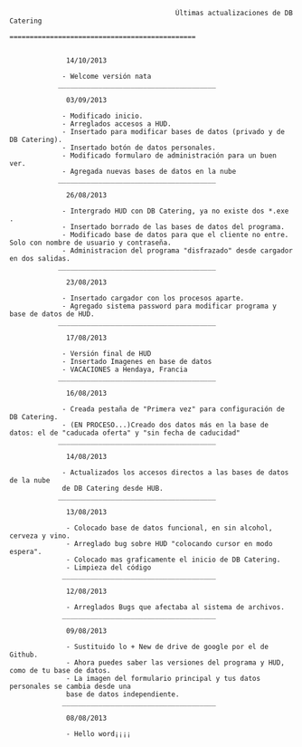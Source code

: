                                              Últimas actualizaciones de DB Catering
                                         ==============================================
                 
                  
                  14/10/2013
                 
                 - Welcome versión nata
                _______________________________________ 
                 
                  03/09/2013
                 
                 - Modificado inicio. 
                 - Arreglados accesos a HUD.
                 - Insertado para modificar bases de datos (privado y de DB Catering).
                 - Insertado botón de datos personales.
                 - Modificado formularo de administración para un buen ver.
                 - Agregada nuevas bases de datos en la nube
                _______________________________________
                    
                  26/08/2013
                 
                 - Intergrado HUD con DB Catering, ya no existe dos *.exe .
                 - Insertado borrado de las bases de datos del programa.
                 - Modificado base de datos para que el cliente no entre. Solo con nombre de usuario y contraseña.
                 - Administracion del programa "disfrazado" desde cargador en dos salidas.
                _______________________________________
                
                  23/08/2013
                 
                 - Insertado cargador con los procesos aparte. 
                 - Agregado sistema password para modificar programa y base de datos de HUD.
                _______________________________________
                    
                  17/08/2013
                 
                 - Versión final de HUD 
                 - Insertado Imagenes en base de datos
                 - VACACIONES a Hendaya, Francia
                _______________________________________
                  
                  16/08/2013
                  
                 - Creada pestaña de "Primera vez" para configuración de DB Catering.
                 - (EN PROCESO...)Creado dos datos más en la base de datos: el de "caducada oferta" y "sin fecha de caducidad"
                _______________________________________
                  
                  14/08/2013
                  
                 - Actualizados los accesos directos a las bases de datos de la nube 
                 de DB Catering desde HUB.
                _______________________________________
                 
                  13/08/2013 
 
                  - Colocado base de datos funcional, en sin alcohol, cerveza y vino.
                  - Arreglado bug sobre HUD "colocando cursor en modo espera".
                  - Colocado mas graficamente el inicio de DB Catering.
                  - Limpieza del código
                 ______________________________________
                 
                  12/08/2013

                  - Arreglados Bugs que afectaba al sistema de archivos.
                 ______________________________________

                  09/08/2013

                  - Sustituido lo + New de drive de google por el de Github.
                  - Ahora puedes saber las versiones del programa y HUD, como de tu base de datos.
                  - La imagen del formulario principal y tus datos personales se cambia desde una 
                  base de datos independiente.
                 ______________________________________

                  08/08/2013

                  - Hello word¡¡¡¡

